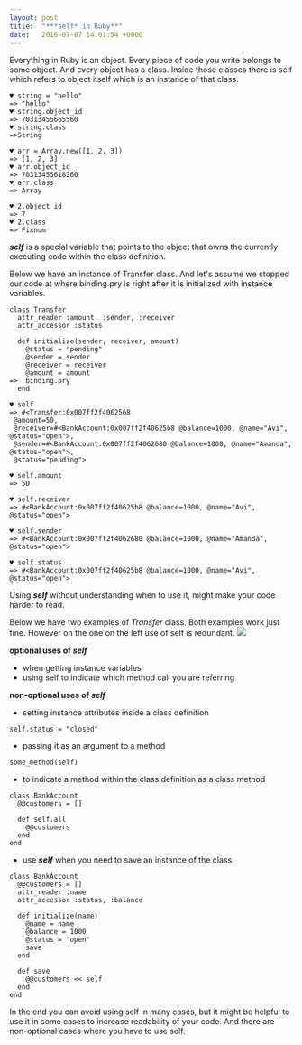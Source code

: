 ```yaml
---
layout: post
title:  "***self* in Ruby**"
date:   2016-07-07 14:01:54 +0000
---
```



Everything in Ruby is an object. Every piece of code you write belongs to some object. And every object has a class. Inside those classes there is self which refers to object itself which is an instance of that class.

```
♥ string = "hello"
=> "hello"
♥ string.object_id
=> 70313455665560
♥ string.class
=>String
```
```
♥ arr = Array.new([1, 2, 3])
=> [1, 2, 3]
♥ arr.object_id
=> 70313455618260
♥ arr.class
=> Array
```
```
♥ 2.object_id
=> 7
♥ 2.class
=> Fixnum
```

***self*** is a special variable that points to the object that owns the currently executing code within the class definition.

Below we have an instance of Transfer class. And let's assume we stopped our code at where binding.pry is right after it is initialized with instance variables.

```
class Transfer
  attr_reader :amount, :sender, :receiver
  attr_accessor :status

  def initialize(sender, receiver, amount)
    @status = "pending"
    @sender = sender
    @receiver = receiver
    @amount = amount
=>  binding.pry
  end
```
```
♥ self
=> #<Transfer:0x007ff2f4062568
 @amount=50,
 @receiver=#<BankAccount:0x007ff2f40625b8 @balance=1000, @name="Avi", @status="open">,
 @sender=#<BankAccount:0x007ff2f4062680 @balance=1000, @name="Amanda", @status="open">,
 @status="pending">

♥ self.amount
=> 50

♥ self.receiver
=> #<BankAccount:0x007ff2f40625b8 @balance=1000, @name="Avi", @status="open">

♥ self.sender
=> #<BankAccount:0x007ff2f4062680 @balance=1000, @name="Amanda", @status="open">

♥ self.status
=> #<BankAccount:0x007ff2f40625b8 @balance=1000, @name="Avi", @status="open">
```


Using ***self*** without understanding when to use it, might make your code harder to read. 

Below we have two examples of *Transfer* class. Both examples work just fine. However on the one on the left use of self is redundant.
![](http://i.imgur.com/QFWe38s.png)

**optional uses of *self***

* when getting instance variables 
* using self to indicate which method call you are referring 


<!-- ![](http://i.imgur.com/LPZ4Wce.png) -->


**non-optional uses of *self***

* setting instance attributes inside a class definition
```
self.status = "closed"
```
* passing it as an argument to a method
```
some_method(self)
```
* to indicate a method within the class definition as a class method

```
class BankAccount
  @@customers = []

  def self.all
    @@customers
  end
end
```

 * use ***self*** when you need to save an instance of the class

```
class BankAccount
  @@customers = []
  attr_reader :name
  attr_accessor :status, :balance

  def initialize(name)
    @name = name
    @balance = 1000
    @status = "open"
    save
  end

  def save
    @@customers << self
  end
end
```
In the end you can avoid using self in many cases, but it might be helpful to use it in some cases to increase readability of your code. And there are non-optional cases where you have to use self. 
